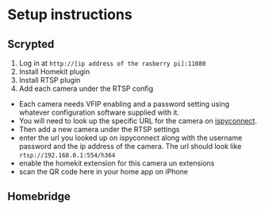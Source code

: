 # Setup instructions

## Scrypted
1. Log in at `http://[ip address of the rasberry pi]:11080`
1. Install Homekit plugin
1. Install RTSP plugin
1. Add each camera under the RTSP config
- Each camera needs VFIP enabling and a password setting using whatever configuration software supplied with it.
- You will need to look up the specific URL for the camera on [ispyconnect](https://www.ispyconnect.com "ispyconnect").
- Then add a new camera under the RTSP settings
- enter the url you looked up on ispyconnect along with the username password and the ip address of the camera. The url should look like `rtsp://192.168.0.1:554/h364`
- enable the homekit extension for this camera un extensions
- scan the QR code here in your home app on iPhone

## Homebridge